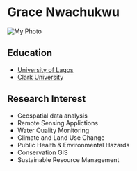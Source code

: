# Grace Nwachukwu
![My Photo](images/photo.jpg)

## Education
- [University of Lagos](https://unilag.edu.ng/)
- [Clark University](https://www.clarku.edu/)

## Research Interest
- Geospatial data analysis
- Remote Sensing Applictions
- Water Quality Monitoring
- Climate and Land Use Change
- Public Health & Environmental Hazards
- Conservation GIS
- Sustainable Resource Management

